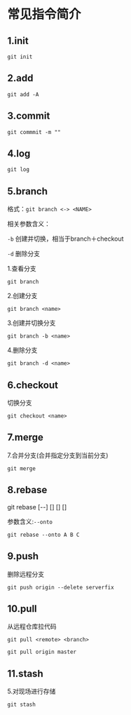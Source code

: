 <!--
 * @Author: luxun59 68161305+luxun59@users.noreply.github.com
 * @Date: 2022-11-26 16:12:21
 * @LastEditors: luxun59 68161305+luxun59@users.noreply.github.com
 * @LastEditTime: 2022-11-27 16:53:11
 * @FilePath: \undefinedc:\Users\14913\Desktop\c2000\http\常见指令.md
 * @Description: 这是默认设置,请设置`customMade`, 打开koroFileHeader查看配置 进行设置: https://github.com/OBKoro1/koro1FileHeader/wiki/%E9%85%8D%E7%BD%AE
-->
# 常见指令简介

## 1.init
```
git init
```

## 2.add
```
git add -A
```

## 3.commit
```
git commmit -m ""
```

## 4.log
```
git log
```

## 5.branch 

格式：``git branch <-> <NAME>``

相关参数含义：

``-b`` 创建并切换，相当于branch＋checkout

``-d`` 删除分支


1.查看分支

```
git branch
```

2.创建分支

```
git branch <name>
```

3.创建并切换分支
```
git branch -b <name>
```
4.删除分支
```
git branch -d <name>
```

## 6.checkout

切换分支
```
git checkout <name>
```

## 7.merge

7.合并分支(合并指定分支到当前分支)
```
git merge
```

## 8.rebase

git rebase [--] [] [] []

参数含义:``--onto``  
```
git rebase --onto A B C
```





## 9.push

删除远程分支
```
git push origin --delete serverfix
```

## 10.pull

从远程仓库拉代码
```
git pull <remote> <branch>
```
```
git pull origin master
```



## 11.stash
5.对现场进行存储

```
git stash
```



